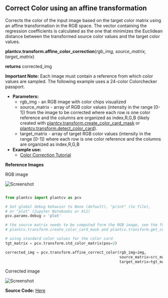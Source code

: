 ## Correct Color using an affine transformation

Corrects the color of the input image based on the target color matrix using an affine transformation
in the RGB space. The vector containing the regression coefficients is calculated as the one that minimizes the
Euclidean distance between the transformed source color values and the target color values.

**plantcv.transform.affine_color_correction**(*rgb_img, source_matrix, target_matrix*)

**returns** corrected_img

**Important Note:** Each image must contain a reference from which color values are sampled.
 The following example uses a 24-color Colorchecker passport.

 - **Parameters:**
    - rgb_img       - an RGB image with color chips visualized
    - source_matrix - array of RGB color values (intensity in the range [0-1]) from the image to be corrected where each row is one color reference and the columns are organized as index,R,G,B (likely created with [plantcv.transform.create_color_card_mask](create_color_card_mask.md) or [plantcv.transform.detect_color_card](transform_detect_color_card.md)).
    - target_matrix - array of target RGB color values (intensity in the range [0-1]) where each row is one color reference and the columns are organized as index,R,G,B
- **Example use:**
    - [Color Correction Tutorial](tutorials/transform_color_correction_tutorial.md)

**Reference Images**

 RGB image

![Screenshot](img/documentation_images/transform_affine_color_corr/tobacco_leaves.jpg)


```python

from plantcv import plantcv as pcv

# Set global debug behavior to None (default), "print" (to file),
# or "plot" (Jupyter Notebooks or X11)
pcv.params.debug = 'plot'

# the source matrix needs to be computed form the RGB image, see the functions
# plantcv.transform.create_color_card_mask and plantcv.transform.get_color_matrix

# using standard color values for the color card
tgt_matrix = pcv.transform.std_color_matrix(pos=2)

corrected_img = pcv.transform.affine_correct_color(rgb_img=img,
                                                   source_matrix=src_matrix,
                                                   target_matrix=tgt_matrix)

```

Corrected image

![Screenshot](img/documentation_images/transform_affine_color_corr/tobacco_leaves_corrected.jpg)

**Source Code:** [Here](https://github.com/danforthcenter/plantcv/blob/main/plantcv/plantcv/transform/color_correction.py)
